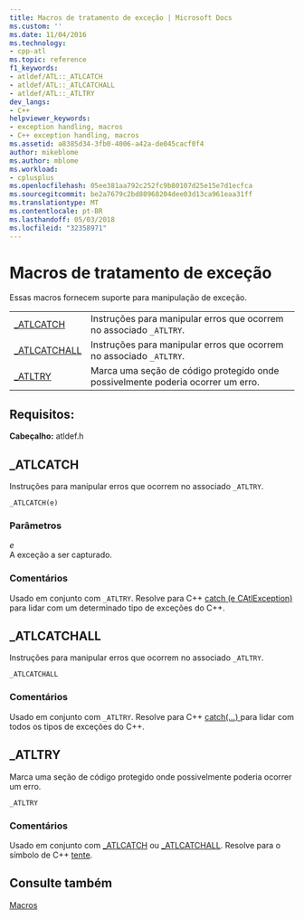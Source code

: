 ```yaml
---
title: Macros de tratamento de exceção | Microsoft Docs
ms.custom: ''
ms.date: 11/04/2016
ms.technology:
- cpp-atl
ms.topic: reference
f1_keywords:
- atldef/ATL::_ATLCATCH
- atldef/ATL::_ATLCATCHALL
- atldef/ATL::_ATLTRY
dev_langs:
- C++
helpviewer_keywords:
- exception handling, macros
- C++ exception handling, macros
ms.assetid: a8385d34-3fb0-4006-a42a-de045cacf0f4
author: mikeblome
ms.author: mblome
ms.workload:
- cplusplus
ms.openlocfilehash: 05ee381aa792c252fc9b80107d25e15e7d1ecfca
ms.sourcegitcommit: be2a7679c2bd80968204dee03d13ca961eaa31ff
ms.translationtype: MT
ms.contentlocale: pt-BR
ms.lasthandoff: 05/03/2018
ms.locfileid: "32358971"
---
```

# <a name="exception-handling-macros"></a>Macros de tratamento de exceção
Essas macros fornecem suporte para manipulação de exceção.  
  
|||  
|-|-|  
|[_ATLCATCH](#_atlcatch)|Instruções para manipular erros que ocorrem no associado `_ATLTRY`.|  
|[_ATLCATCHALL](#_atlcatchall)|Instruções para manipular erros que ocorrem no associado `_ATLTRY`.|  
|[_ATLTRY](#_atltry)|Marca uma seção de código protegido onde possivelmente poderia ocorrer um erro.|  
  
## <a name="requirements"></a>Requisitos:
**Cabeçalho:** atldef.h

##  <a name="_atlcatch"></a>  _ATLCATCH  
 Instruções para manipular erros que ocorrem no associado `_ATLTRY`.  
  
```
_ATLCATCH(e)
```  
  
### <a name="parameters"></a>Parâmetros  
 *e*  
 A exceção a ser capturado.  
  
### <a name="remarks"></a>Comentários  
 Usado em conjunto com `_ATLTRY`. Resolve para C++ [catch (e CAtlException)](../../cpp/try-throw-and-catch-statements-cpp.md) para lidar com um determinado tipo de exceções do C++.  
  
##  <a name="_atlcatchall"></a>  _ATLCATCHALL  
 Instruções para manipular erros que ocorrem no associado `_ATLTRY`.  
  
```
_ATLCATCHALL
```  
  
### <a name="remarks"></a>Comentários  
 Usado em conjunto com `_ATLTRY`. Resolve para C++ [catch(...) ](../../cpp/try-throw-and-catch-statements-cpp.md) para lidar com todos os tipos de exceções do C++.  
  
##  <a name="_atltry"></a>  _ATLTRY  
 Marca uma seção de código protegido onde possivelmente poderia ocorrer um erro.  
  
```
_ATLTRY
```  
  
### <a name="remarks"></a>Comentários  
 Usado em conjunto com [_ATLCATCH](#_atlcatch) ou [_ATLCATCHALL](#_atlcatchall). Resolve para o símbolo de C++ [tente](../../cpp/try-throw-and-catch-statements-cpp.md).  
  
## <a name="see-also"></a>Consulte também  
 [Macros](../../atl/reference/atl-macros.md)
